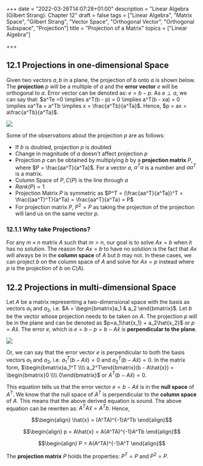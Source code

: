 +++
date = "2022-03-26T14:07:28+01:00"
description = "Linear Algebra (Gilbert Strang): Chapter 12"
draft = false
tags = ["Linear Algebra", "Matrix Space", "Gilbert Strang",
"Vector Space", "Orthogonal Vector", "Orthogonal Subspace", "Projection"]
title = "Projection of a Matrix"
topics = ["Linear Algebra"]

+++

## 12.1 Projections in one-dimensional Space

Given two vectors $a,b$ in a plane, the projection of $b$ onto $a$ is shown below. The <b>projection</b> $p$ will be a multiple of $a$ and the <b>error vector</b> $e$ will be orthogonal to $a$. Error vector can be denoted as: $e = b - p$. As $e \perp a$, we can say that: $a^Te =0 \implies a^T(b - p) = 0 \implies a^T(b - xa) = 0 \implies xa^Ta = a^Tb \implies x = \frac{a^Tb}{a^Ta}$. Hence, $p = ax = a\frac{a^Tb}{a^Ta}$.

<img src="../Projections.png">

Some of the observations about the projection $p$ are as follows:
* If $b$ is doubled, projection $p$ is doubled
* Change in magnitude of $a$ doesn't affect projection $p$
* Projection $p$ can be obtained by multiplying $b$ by a <b>projection matrix</b> $P$, where $P = \frac{aa^T}{a^Ta}$. For a vector $a$, $a^Ta$ is a number and $aa^T$ is a matrix.
* Column Space of $P, C(P)$ is the line through $a$
* $Rank(P) = 1$
* Projection Matrix $P$ is symmetric as $P^T = (\frac{aa^T}{a^Ta})^T = \frac{(aa^T)^T}{a^Ta} = \frac{aa^T}{a^Ta} = P$
* For projection matrix $P$, $P^2 = P$ as taking the projection of the projection will land us on the same vector $p$.

### 12.1.1 Why take Projections?

For any $m \times n$ matrix $A$ such that $m > n$, our goal is to solve $Ax=b$ when it has no solution. The reason for $Ax=b$ to have no solution is the fact that $Ax$ will always be in the <b>column space</b> of $A$ but $b$ may not. In these cases, we can project $b$ on the column space of $A$ and solve for $Ax=p$ instead where $p$ is the projection of $b$ on $C(A)$.

## 12.2 Projections in multi-dimensional Space

Let $A$ be a matrix representing a two-dimensional space with the basis as vectors $a_1$ and $a_2$, i.e. $A = \begin{bmatrix}a_1 & a_2 \end{bmatrix}$. Let $b$ be the vector whose projection needs to be taken on $A$. The projection $p$ will be in the plane and can be denoted as $p=a_1\hat{x_1} + a_2\hat{x_2}$ or $p=A\hat{x}$. The error $e$, which is $e = b-p = b-A\hat{x}$ is <b>perpendicular to the plane</b>.

<img src="../Projection_Multi.png">

Or, we can say that the error vector $e$ is perpendicular to both the basis vectors $a_1$ and $a_2$, i.e. $a_1^T(b-A\hat{x}) = 0$ and $a_2^T(b-A\hat{x}) = 0$. In the matrix form,  $\begin{bmatrix}a_1^T \\\\
a_2^T\end{bmatrix}(b - A\hat{x}) = \begin{bmatrix}0 \\\\
 0\end{bmatrix}$ or $A^T(b-A\hat{x}) = 0$. 
 
 This equation tells us that the error vector $e = b-A\hat{x}$ is in the <b>null space</b> of $A^T$. We know that the null space of $A^T$ is perpendicular to the <b>column space</b> of $A$. This means that the above derived equation is sound. The above equation can be rewriten as: $A^TA\hat{x} = A^Tb$. Hence,
 
$$\begin{align}
\hat{x} = (A^TA)^{-1}A^Tb
\end{align}$$

$$\begin{align}
p = A\hat{x} = A(A^TA)^{-1}A^Tb
\end{align}$$

$$\begin{align}
P = A(A^TA)^{-1}A^T
\end{align}$$

The <b>projection matrix</b> $P$ holds the properties: $P^T=P$ and $P^2=P$.
